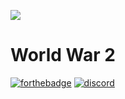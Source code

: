 ![](https://puu.sh/wFD0e/b3099eccb1.jpg)
# World War 2
[![forthebadge](http://forthebadge.com/images/badges/60-percent-of-the-time-works-every-time.svg)](http://forthebadge.com)
[![discord](https://discordapp.com/api/guilds/331613189462556672/widget.png)](https://discord.gg/5nED5wA)
